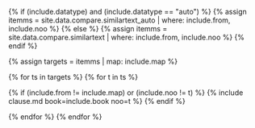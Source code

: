 
<!--원문인용 시작. 상위에서 include.from, include.map, include.book 지정 필요-->
{% if (include.datatype) and (include.datatype == "auto") %}
{% assign itemms = site.data.compare.similartext_auto | where: include.from, include.noo %}
{% else %}
{% assign itemms = site.data.compare.similartext | where: include.from, include.noo %}
{% endif %}

{% assign targets = itemms | map: include.map %}

{% for ts in targets %}
{% for t in ts %}

{% if (include.from != include.map) or (include.noo != t) %}
{% include clause.md book=include.book noo=t %}
{% endif %}

{% endfor %}
{% endfor %}

<!--원문인용 끝-->
